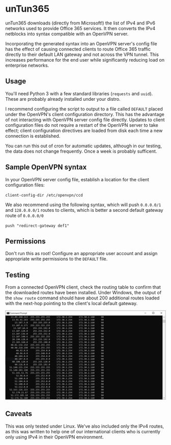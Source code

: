# unTun365

unTun365 downloads (directly from Microsoft!) the list of IPv4 and IPv6 networks used to provide Office 365 services. It then converts the IPv4 netblocks into syntax compatible with an OpenVPN server.

Incorporating the generated syntax into an OpenVPN server's config file has the effect of causing connected clients to route Office 365 traffic directly to their default LAN gateway and not across the VPN tunnel.  This increases performance for the end user while significantly reducing load on enterprise networks. 

## Usage

You'll need Python 3 with a few standard libraries (`requests` and `uuid`). These are probably already installed under your distro.

I recommend configuring the script to output to a file called `DEFAULT` placed under the OpenVPN's client configuration directory. This has the advantage of not interacting with OpenVPN server config file directly.  Updates to client configuration files do not require a restart of the OpenVPN server to take effect; client configuration directives are loaded from disk each time a new connection is established.

You can run this out of cron for automatic updates, although in our testing, the data does not change frequently.  Once a week is probably sufficent.

## Sample OpenVPN syntax

In your OpenVPN server config file, establish a location for the client configuration files:

`client-config-dir /etc/openvpn/ccd`

We also recommend using the following syntax, which will push `0.0.0.0/1` and `128.0.0.0/1` routes to clients, which is
better a second default gateway route of `0.0.0.0/0`

`push "redirect-gateway def1"`

## Permissions

Don't run this as root! Configure an appropriate user account and assign appropriate write permissions to the `DEFAULT` file.

## Testing

From a connected OpenVPN client, check the routing table to confirm that the downloaded routes have been installed.  Under Windows, the output of the `show route` command should have about 200 additional routes loaded with the next-hop pointing to the client's local default gateway.

![Office 365 Routes on a connected Win10 Client](https://raw.githubusercontent.com/ericpskl/unTun365/master/routes.png)

## Caveats

This was only tested under Linux.  We've also included only the IPv4 routes, as this was written to help one of our international clients who is currently only using IPv4 in their OpenVPN environment.

